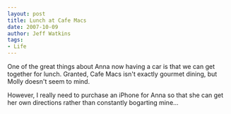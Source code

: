 ```yaml
---
layout: post
title: Lunch at Cafe Macs
date: 2007-10-09
author: Jeff Watkins
tags:
- Life
---
```


One of the great things about Anna now having a car is that we can get together for lunch. Granted, Cafe Macs isn't exactly gourmet dining, but Molly doesn't seem to mind.

However, I really need to purchase an iPhone for Anna so that she can get her own directions rather than constantly bogarting mine...